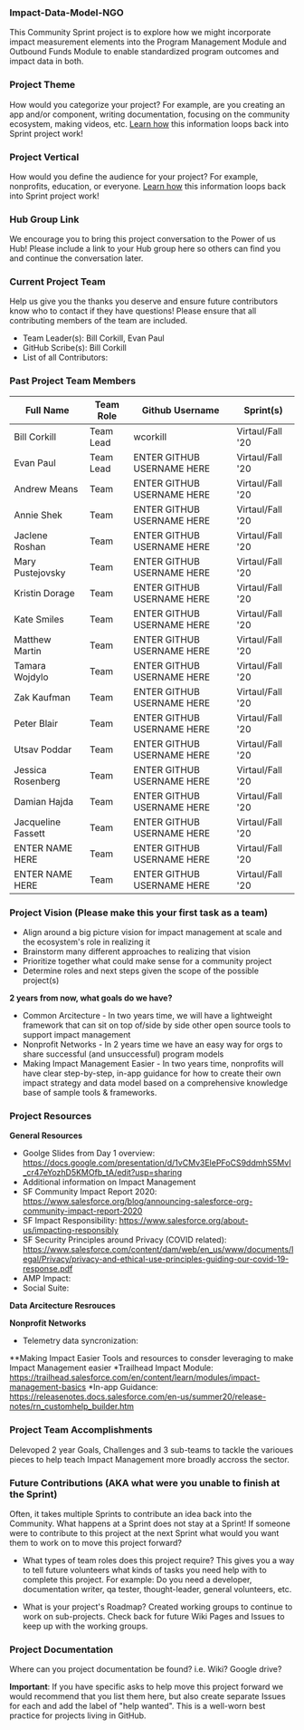 ### Impact-Data-Model-NGO
This Community Sprint project is to explore how we might incorporate impact measurement elements into the Program Management Module and Outbound Funds Module to enable standardized program outcomes and impact data in both.


### Project Theme
How would you categorize your project? For example, are you creating an app and/or component, writing documentation, focusing on the community ecosystem, making videos, etc. [Learn how](https://github.com/SFDO-Community-Sprints/Welcome/wiki/SFDO-Community-Sprints-Topic-Overview) this information loops back into Sprint project work!

### Project Vertical
How would you define the audience for your project? For example, nonprofits, education, or everyone. [Learn how](https://github.com/SFDO-Community-Sprints/Welcome/wiki/SFDO-Community-Sprints-Topic-Overview) this information loops back into Sprint project work!

### Hub Group Link
We encourage you to bring this project conversation to the Power of us Hub! Please include a link to your Hub group here so others can find you and continue the conversation later.

### Current Project Team
Help us give you the thanks you deserve and ensure future contributors know who to contact if they have questions! Please ensure that all contributing members of the team are included.
* Team Leader(s): Bill Corkill, Evan Paul
* GitHub Scribe(s): Bill Corkill
* List of all Contributors:


### Past Project Team Members

Full Name          | Team Role             | Github Username              | Sprint(s)
------------       | -------------         | -------------                | -------------
Bill Corkill       | Team Lead             | wcorkill                     | Virtaul/Fall '20
Evan Paul          | Team Lead             | ENTER GITHUB USERNAME HERE   | Virtaul/Fall '20
Andrew Means       | Team                  | ENTER GITHUB USERNAME HERE   | Virtaul/Fall '20
Annie Shek         | Team                  | ENTER GITHUB USERNAME HERE   | Virtaul/Fall '20
Jaclene Roshan     | Team                  | ENTER GITHUB USERNAME HERE   | Virtaul/Fall '20
Mary Pustejovsky   | Team                  | ENTER GITHUB USERNAME HERE   | Virtaul/Fall '20
Kristin Dorage     | Team                  | ENTER GITHUB USERNAME HERE   | Virtaul/Fall '20
Kate Smiles        | Team                  | ENTER GITHUB USERNAME HERE   | Virtaul/Fall '20
Matthew Martin     | Team                  | ENTER GITHUB USERNAME HERE   | Virtaul/Fall '20
Tamara Wojdylo     | Team                  | ENTER GITHUB USERNAME HERE   | Virtaul/Fall '20
Zak Kaufman        | Team                  | ENTER GITHUB USERNAME HERE   | Virtaul/Fall '20
Peter Blair        | Team                  | ENTER GITHUB USERNAME HERE   | Virtaul/Fall '20
Utsav Poddar       | Team                  | ENTER GITHUB USERNAME HERE   | Virtaul/Fall '20
Jessica Rosenberg  | Team                  | ENTER GITHUB USERNAME HERE   | Virtaul/Fall '20
Damian Hajda       | Team                  | ENTER GITHUB USERNAME HERE   | Virtaul/Fall '20
Jacqueline Fassett | Team                  | ENTER GITHUB USERNAME HERE   | Virtaul/Fall '20
ENTER NAME HERE    | Team                  | ENTER GITHUB USERNAME HERE   | Virtaul/Fall '20
ENTER NAME HERE    | Team                  | ENTER GITHUB USERNAME HERE   | Virtaul/Fall '20


### Project Vision (Please make this your first task as a team)

* Align around a big picture vision for impact management at scale and the ecosystem's role in realizing it
* Brainstorm many different approaches to realizing that vision
* Prioritize together what could make sense for a community project
* Determine roles and next steps given the scope of the possible project(s)

**2 years from now, what goals do we have?**
* Common Arcitecture - In two years time,  we will have a lightweight framework that can  sit on top of/side by side other open source tools to support impact management
* Nonprofit Networks - In 2 years time we have an easy way for orgs to share successful (and unsuccessful) program models
* Making Impact Management Easier - In two years time, nonprofits will have clear step-by-step, in-app guidance for how to create their own impact strategy and data model based on a comprehensive knowledge base of sample tools & frameworks.

### Project Resources

**General Resources**
* Goolge Slides from Day 1 overview: https://docs.google.com/presentation/d/1vCMv3ElePFoCS9ddmhS5MvI_cr47eYozhD5KMOfb_tA/edit?usp=sharing
* Additional information on Impact Management
 * SF Community Impact Report 2020: https://www.salesforce.org/blog/announcing-salesforce-org-community-impact-report-2020
 * SF Impact Responsibility: https://www.salesforce.org/about-us/impacting-responsibly
 * SF Security Principles around Privacy (COVID related): https://www.salesforce.com/content/dam/web/en_us/www/documents/legal/Privacy/privacy-and-ethical-use-principles-guiding-our-covid-19-response.pdf
* AMP Impact:
* Social Suite: 

**Data Arcitecture Resrouces**


**Nonprofit Networks**
* Telemetry data syncronization:


**Making Impact Easier
Tools and resources to consder leveraging to make Impact Management easier
*Trailhead Impact Module: https://trailhead.salesforce.com/en/content/learn/modules/impact-management-basics
*In-app Guidance: https://releasenotes.docs.salesforce.com/en-us/summer20/release-notes/rn_customhelp_builder.htm

### Project Team Accomplishments
Delevoped 2 year Goals, Challenges and 3 sub-teams to tackle the varioues pieces to help teach Impact Management more broadly accross the sector.


### Future Contributions (AKA what were you unable to finish at the Sprint)
Often, it takes multiple Sprints to contribute an idea back into the Community. What happens at a Sprint does not stay at a Sprint! If someone were to contribute to this project at the next Sprint what would you want them to work on to move this project forward?<br>

* What types of team roles does this project require? This gives you a way to tell future volunteers what kinds of tasks you need help with to complete this project. For example: Do you need a developer, documentation writer, qa tester, thought-leader, general volunteers, etc.

* What is your project's Roadmap?
Created working groups to continue to work on sub-projects. Check back for future Wiki Pages and Issues to keep up with the working groups.

### Project Documentation
Where can you project documentation be found? i.e. Wiki? Google drive?

**Important**: If you have specific asks to help move this project forward we would recommend that you list them here, but also create separate Issues for each and add the label of "help wanted". This is a well-worn best practice for projects living in GitHub.
